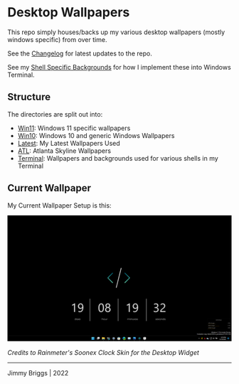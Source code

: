 # Desktop Wallpapers

This repo simply houses/backs up my various desktop wallpapers (mostly windows specific) from over time.

See the [Changelog](CHANGELOG.md) for latest updates to the repo.

See my [Shell Specific Backgrounds](Terminal) for how I implement these into Windows Terminal.

## Structure

The directories are split out into:

- [Win11](Win11): Windows 11 specific wallpapers
- [Win10](Win10): Windows 10 and generic Windows Wallpapers
- [Latest](Latest): My Latest Wallpapers Used
- [ATL](ATL): Atlanta Skyline Wallpapers
- [Terminal](Terminal): Wallpapers and backgrounds used for various shells in my Terminal

## Current Wallpaper

My Current Wallpaper Setup is this:

![image-20211219201954974](README.assets/image-20211219201954974.png)

*Credits to Rainmeter's Soonex Clock Skin for the Desktop Widget*

***

Jimmy Briggs | 2022

